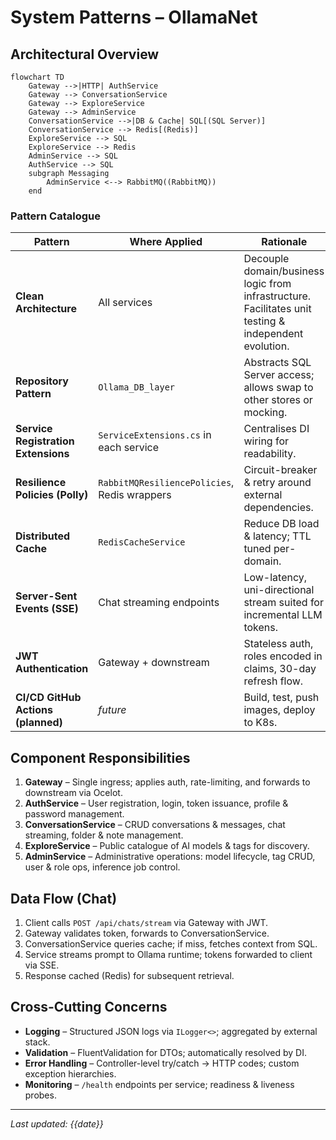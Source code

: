 # System Patterns – OllamaNet

## Architectural Overview
```mermaid
flowchart TD
    Gateway -->|HTTP| AuthService
    Gateway --> ConversationService
    Gateway --> ExploreService
    Gateway --> AdminService
    ConversationService -->|DB & Cache| SQL[(SQL Server)]
    ConversationService --> Redis[(Redis)]
    ExploreService --> SQL
    ExploreService --> Redis
    AdminService --> SQL
    AuthService --> SQL
    subgraph Messaging
        AdminService <--> RabbitMQ((RabbitMQ))
    end
```

### Pattern Catalogue
| Pattern | Where Applied | Rationale |
|---------|---------------|-----------|
| **Clean Architecture** | All services | Decouple domain/business logic from infrastructure. Facilitates unit testing & independent evolution. |
| **Repository Pattern** | `Ollama_DB_layer` | Abstracts SQL Server access; allows swap to other stores or mocking. |
| **Service Registration Extensions** | `ServiceExtensions.cs` in each service | Centralises DI wiring for readability. |
| **Resilience Policies (Polly)** | `RabbitMQResiliencePolicies`, Redis wrappers | Circuit-breaker & retry around external dependencies. |
| **Distributed Cache** | `RedisCacheService` | Reduce DB load & latency; TTL tuned per-domain. |
| **Server-Sent Events (SSE)** | Chat streaming endpoints | Low-latency, uni-directional stream suited for incremental LLM tokens. |
| **JWT Authentication** | Gateway + downstream | Stateless auth, roles encoded in claims, 30-day refresh flow. |
| **CI/CD GitHub Actions (planned)** | _future_ | Build, test, push images, deploy to K8s. |

## Component Responsibilities
1. **Gateway** – Single ingress; applies auth, rate-limiting, and forwards to downstream via Ocelot.
2. **AuthService** – User registration, login, token issuance, profile & password management.
3. **ConversationService** – CRUD conversations & messages, chat streaming, folder & note management.
4. **ExploreService** – Public catalogue of AI models & tags for discovery.
5. **AdminService** – Administrative operations: model lifecycle, tag CRUD, user & role ops, inference job control.

## Data Flow (Chat)
1. Client calls `POST /api/chats/stream` via Gateway with JWT.
2. Gateway validates token, forwards to ConversationService.
3. ConversationService queries cache; if miss, fetches context from SQL.
4. Service streams prompt to Ollama runtime; tokens forwarded to client via SSE.
5. Response cached (Redis) for subsequent retrieval.

## Cross-Cutting Concerns
* **Logging** – Structured JSON logs via `ILogger<>`; aggregated by external stack.
* **Validation** – FluentValidation for DTOs; automatically resolved by DI.
* **Error Handling** – Controller-level try/catch -> HTTP codes; custom exception hierarchies.
* **Monitoring** – `/health` endpoints per service; readiness & liveness probes.

---
*Last updated: {{date}}*
